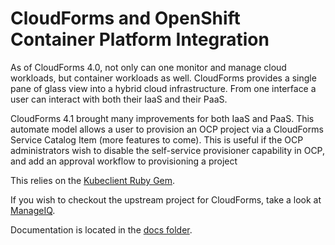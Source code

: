 # CloudForms and OpenShift Container Platform Integration
As of CloudForms 4.0, not only can one monitor and manage cloud workloads, but container workloads as well.  CloudForms provides a single pane of glass view into a hybrid cloud infrastructure.  From one interface a user can interact with both their IaaS and their PaaS.

CloudForms 4.1 brought many improvements for both IaaS and PaaS.  This automate model allows a user to provision an OCP project via a CloudForms Service Catalog Item (more features to come).  This is useful if the OCP administrators wish to disable the self-service provisioner capability in OCP, and add an approval workflow to provisioning a project

This relies on the [Kubeclient Ruby Gem](https://github.com/abonas/kubeclient).

If you wish to checkout the upstream project for CloudForms, take a look at [ManageIQ](http://manageiq.org/).

Documentation is located in the [docs folder](https://github.com/kevensen/cfme-ocp/tree/master/docs).
